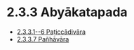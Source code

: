 # 2.3.3 Abyākatapada

* [2.3.3.1--6 Paṭiccādivāra](2.3.3/2.3.3.1--6.md)
* [2.3.3.7 Pañhāvāra](2.3.3/2.3.3.7.md)
